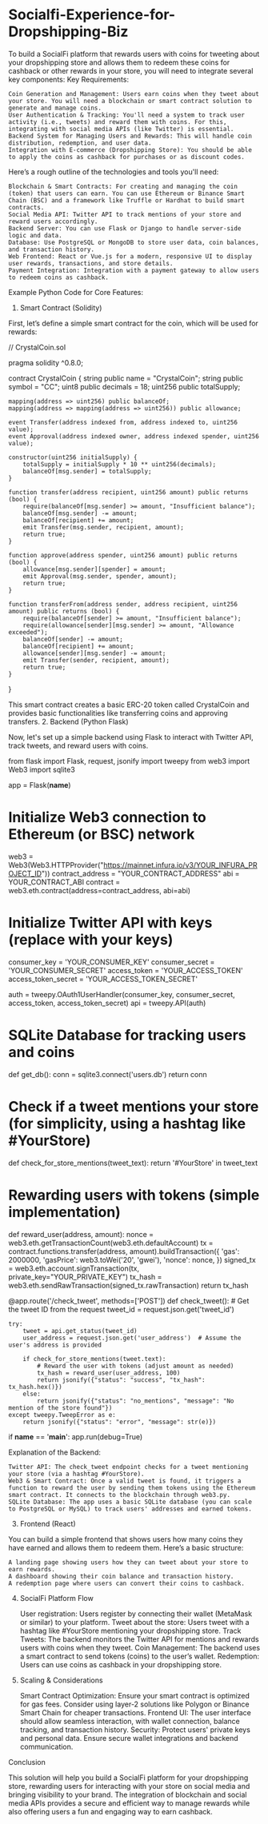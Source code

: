# Socialfi-Experience-for-Dropshipping-Biz
To build a SocialFi platform that rewards users with coins for tweeting about your dropshipping store and allows them to redeem these coins for cashback or other rewards in your store, you will need to integrate several key components:
Key Requirements:

    Coin Generation and Management: Users earn coins when they tweet about your store. You will need a blockchain or smart contract solution to generate and manage coins.
    User Authentication & Tracking: You'll need a system to track user activity (i.e., tweets) and reward them with coins. For this, integrating with social media APIs (like Twitter) is essential.
    Backend System for Managing Users and Rewards: This will handle coin distribution, redemption, and user data.
    Integration with E-commerce (Dropshipping Store): You should be able to apply the coins as cashback for purchases or as discount codes.

Here’s a rough outline of the technologies and tools you'll need:

    Blockchain & Smart Contracts: For creating and managing the coin (token) that users can earn. You can use Ethereum or Binance Smart Chain (BSC) and a framework like Truffle or Hardhat to build smart contracts.
    Social Media API: Twitter API to track mentions of your store and reward users accordingly.
    Backend Server: You can use Flask or Django to handle server-side logic and data.
    Database: Use PostgreSQL or MongoDB to store user data, coin balances, and transaction history.
    Web Frontend: React or Vue.js for a modern, responsive UI to display user rewards, transactions, and store details.
    Payment Integration: Integration with a payment gateway to allow users to redeem coins as cashback.

Example Python Code for Core Features:
1. Smart Contract (Solidity)

First, let’s define a simple smart contract for the coin, which will be used for rewards:

// CrystalCoin.sol

pragma solidity ^0.8.0;

contract CrystalCoin {
    string public name = "CrystalCoin";
    string public symbol = "CC";
    uint8 public decimals = 18;
    uint256 public totalSupply;
    
    mapping(address => uint256) public balanceOf;
    mapping(address => mapping(address => uint256)) public allowance;

    event Transfer(address indexed from, address indexed to, uint256 value);
    event Approval(address indexed owner, address indexed spender, uint256 value);

    constructor(uint256 initialSupply) {
        totalSupply = initialSupply * 10 ** uint256(decimals);
        balanceOf[msg.sender] = totalSupply;
    }

    function transfer(address recipient, uint256 amount) public returns (bool) {
        require(balanceOf[msg.sender] >= amount, "Insufficient balance");
        balanceOf[msg.sender] -= amount;
        balanceOf[recipient] += amount;
        emit Transfer(msg.sender, recipient, amount);
        return true;
    }

    function approve(address spender, uint256 amount) public returns (bool) {
        allowance[msg.sender][spender] = amount;
        emit Approval(msg.sender, spender, amount);
        return true;
    }

    function transferFrom(address sender, address recipient, uint256 amount) public returns (bool) {
        require(balanceOf[sender] >= amount, "Insufficient balance");
        require(allowance[sender][msg.sender] >= amount, "Allowance exceeded");
        balanceOf[sender] -= amount;
        balanceOf[recipient] += amount;
        allowance[sender][msg.sender] -= amount;
        emit Transfer(sender, recipient, amount);
        return true;
    }
}

This smart contract creates a basic ERC-20 token called CrystalCoin and provides basic functionalities like transferring coins and approving transfers.
2. Backend (Python Flask)

Now, let's set up a simple backend using Flask to interact with Twitter API, track tweets, and reward users with coins.

from flask import Flask, request, jsonify
import tweepy
from web3 import Web3
import sqlite3

app = Flask(__name__)

# Initialize Web3 connection to Ethereum (or BSC) network
web3 = Web3(Web3.HTTPProvider("https://mainnet.infura.io/v3/YOUR_INFURA_PROJECT_ID"))
contract_address = "YOUR_CONTRACT_ADDRESS"
abi = YOUR_CONTRACT_ABI
contract = web3.eth.contract(address=contract_address, abi=abi)

# Initialize Twitter API with keys (replace with your keys)
consumer_key = 'YOUR_CONSUMER_KEY'
consumer_secret = 'YOUR_CONSUMER_SECRET'
access_token = 'YOUR_ACCESS_TOKEN'
access_token_secret = 'YOUR_ACCESS_TOKEN_SECRET'

auth = tweepy.OAuth1UserHandler(consumer_key, consumer_secret, access_token, access_token_secret)
api = tweepy.API(auth)

# SQLite Database for tracking users and coins
def get_db():
    conn = sqlite3.connect('users.db')
    return conn

# Check if a tweet mentions your store (for simplicity, using a hashtag like #YourStore)
def check_for_store_mentions(tweet_text):
    return '#YourStore' in tweet_text

# Rewarding users with tokens (simple implementation)
def reward_user(address, amount):
    nonce = web3.eth.getTransactionCount(web3.eth.defaultAccount)
    tx = contract.functions.transfer(address, amount).buildTransaction({
        'gas': 2000000,
        'gasPrice': web3.toWei('20', 'gwei'),
        'nonce': nonce,
    })
    signed_tx = web3.eth.account.signTransaction(tx, private_key="YOUR_PRIVATE_KEY")
    tx_hash = web3.eth.sendRawTransaction(signed_tx.rawTransaction)
    return tx_hash

@app.route('/check_tweet', methods=['POST'])
def check_tweet():
    # Get the tweet ID from the request
    tweet_id = request.json.get('tweet_id')

    try:
        tweet = api.get_status(tweet_id)
        user_address = request.json.get('user_address')  # Assume the user's address is provided

        if check_for_store_mentions(tweet.text):
            # Reward the user with tokens (adjust amount as needed)
            tx_hash = reward_user(user_address, 100)
            return jsonify({"status": "success", "tx_hash": tx_hash.hex()})
        else:
            return jsonify({"status": "no_mentions", "message": "No mention of the store found"})
    except tweepy.TweepError as e:
        return jsonify({"status": "error", "message": str(e)})

if __name__ == '__main__':
    app.run(debug=True)

Explanation of the Backend:

    Twitter API: The check_tweet endpoint checks for a tweet mentioning your store (via a hashtag #YourStore).
    Web3 & Smart Contract: Once a valid tweet is found, it triggers a function to reward the user by sending them tokens using the Ethereum smart contract. It connects to the blockchain through web3.py.
    SQLite Database: The app uses a basic SQLite database (you can scale to PostgreSQL or MySQL) to track users' addresses and earned tokens.

3. Frontend (React)

You can build a simple frontend that shows users how many coins they have earned and allows them to redeem them. Here’s a basic structure:

    A landing page showing users how they can tweet about your store to earn rewards.
    A dashboard showing their coin balance and transaction history.
    A redemption page where users can convert their coins to cashback.

4. SocialFi Platform Flow

    User registration: Users register by connecting their wallet (MetaMask or similar) to your platform.
    Tweet about the store: Users tweet with a hashtag like #YourStore mentioning your dropshipping store.
    Track Tweets: The backend monitors the Twitter API for mentions and rewards users with coins when they tweet.
    Coin Management: The backend uses a smart contract to send tokens (coins) to the user’s wallet.
    Redemption: Users can use coins as cashback in your dropshipping store.

5. Scaling & Considerations

    Smart Contract Optimization: Ensure your smart contract is optimized for gas fees. Consider using layer-2 solutions like Polygon or Binance Smart Chain for cheaper transactions.
    Frontend UI: The user interface should allow seamless interaction, with wallet connection, balance tracking, and transaction history.
    Security: Protect users' private keys and personal data. Ensure secure wallet integrations and backend communication.

Conclusion

This solution will help you build a SocialFi platform for your dropshipping store, rewarding users for interacting with your store on social media and bringing visibility to your brand. The integration of blockchain and social media APIs provides a secure and efficient way to manage rewards while also offering users a fun and engaging way to earn cashback.
